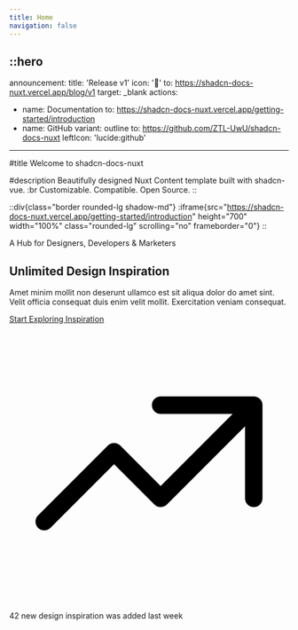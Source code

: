 ```yaml
---
title: Home
navigation: false
---
```


::hero
---
announcement:
  title: 'Release v1'
  icon: '🎉'
  to: https://shadcn-docs-nuxt.vercel.app/blog/v1
  target: _blank
actions:
  - name: Documentation
    to: https://shadcn-docs-nuxt.vercel.app/getting-started/introduction
  - name: GitHub
    variant: outline
    to: https://github.com/ZTL-UwU/shadcn-docs-nuxt
    leftIcon: 'lucide:github'
---

#title
Welcome to shadcn-docs-nuxt

#description
Beautifully designed Nuxt Content template built with shadcn-vue. :br Customizable. Compatible. Open Source.
::

::div{class="border rounded-lg shadow-md"}
  :iframe{src="https://shadcn-docs-nuxt.vercel.app/getting-started/introduction" height="700" width="100%" class="rounded-lg" scrolling="no" frameborder="0"}
::


<section class="py-12 bg-black sm:pb-16 lg:pb-20 xl:pb-24">
        <div class="px-4 mx-auto sm:px-6 lg:px-8 max-w-7xl">
            <div class="relative">
                <div class="lg:w-2/3">
                    <p class="text-sm font-normal tracking-widest text-gray-300 uppercase">A Hub for Designers, Developers & Marketers</p>
                    <h1 class="mt-6 text-4xl font-normal text-white sm:mt-10 sm:text-5xl lg:text-6xl xl:text-8xl"><span class="text-transparent bg-clip-text bg-gradient-to-r from-cyan-500 to-purple-500">Unlimited Design</span> Inspiration</h1>
                    <p class="max-w-lg mt-4 text-xl font-normal text-gray-400 sm:mt-8">Amet minim mollit non deserunt ullamco est sit aliqua dolor do amet sint. Velit officia consequat duis enim velit mollit. Exercitation veniam consequat.</p>
                    <div class="relative inline-flex items-center justify-center mt-8 sm:mt-12 group">
                        <div class="absolute transition-all duration-200 rounded-full -inset-px bg-gradient-to-r from-cyan-500 to-purple-500 group-hover:shadow-lg group-hover:shadow-cyan-500/50"></div>
                        <a href="#" title="" class="relative inline-flex items-center justify-center px-8 py-3 text-base font-normal text-white bg-black border border-transparent rounded-full" role="button"> Start Exploring Inspiration </a>
                    </div>

  <div>
                        <div class="inline-flex items-center pt-6 mt-8 border-t border-gray-800 sm:pt-10 sm:mt-14">
                            <svg class="w-6 h-6" viewBox="0 0 24 24" fill="none" stroke-width="1.5" xmlns="http://www.w3.org/2000/svg">
                                
  <path d="M13 7.00003H21M21 7.00003V15M21 7.00003L13 15L9 11L3 17" stroke="url(#a)" stroke-linecap="round" stroke-linejoin="round" />
                                <defs>
                                    <linearGradient id="a" x1="3" y1="7.00003" x2="22.2956" y2="12.0274" gradientUnits="userSpaceOnUse">
                                        <stop offset="0%" style="stop-color: var(--color-cyan-500)" />
                                        <stop offset="100%" style="stop-color: var(--color-purple-500)" />
                                    </linearGradient>
                                </defs>
                            </svg>

  <span class="ml-2 text-base font-normal text-white"> 42 new design inspiration was added last week </span>
                        </div>
                    </div>
                </div>

  <div class="mt-8 md:absolute md:mt-0 md:top-32 lg:top-0 md:right-0">
                    <img class="w-full max-w-xs mx-auto lg:max-w-lg xl:max-w-xl" src="https://landingfoliocom.imgix.net/store/collection/dusk/images/hero/1/3d-illustration.png" alt="" />
                </div>
            </div>
        </div>
    </section>
</div>